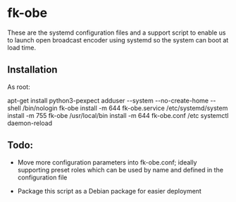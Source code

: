 # fk-obe

These are the systemd configuration files and a support script to enable us to
launch open broadcast encoder using systemd so the system can boot at load time.

## Installation

As root:

apt-get install python3-pexpect
adduser --system --no-create-home --shell /bin/nologin fk-obe
install -m 644 fk-obe.service /etc/systemd/system
install -m 755 fk-obe /usr/local/bin
install -m 644 fk-obe.conf /etc
systemctl daemon-reload

## Todo:

* Move more configuration parameters into fk-obe.conf; ideally supporting
preset roles which can be used by name and defined in the configuration
file

* Package this script as a Debian package for easier deployment

